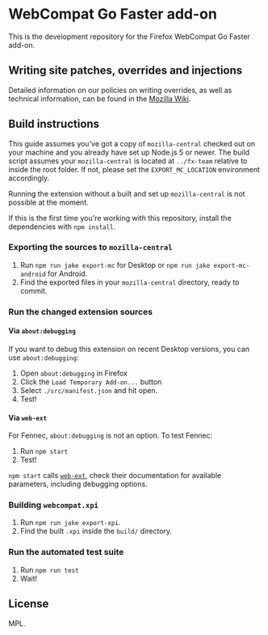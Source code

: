 # WebCompat Go Faster add-on

This is the development repository for the Firefox WebCompat Go Faster add-on.

## Writing site patches, overrides and injections

Detailed information on our policies on writing overrides, as well as technical information, can be found in the [Mozilla Wiki](https://wiki.mozilla.org/Compatibility/Go_Faster_Addon/Override_Policies_and_Workflows).

## Build instructions

This guide assumes you've got a copy of `mozilla-central` checked out on your machine and you already have set up Node.js 5 or newer. The build script assumes your `mozilla-central` is located at `../fx-team` relative to inside the root folder. If not, please set the `EXPORT_MC_LOCATION` environment accordingly.

Running the extension without a built and set up `mozilla-central` is not possible at the moment.

If this is the first time you're working with this repository, install the dependencies with `npm install`.

### Exporting the sources to `mozilla-central`

1. Run `npm run jake export-mc` for Desktop or `npm run jake export-mc-android` for Android.
2. Find the exported files in your `mozilla-central` directory, ready to commit.

### Run the changed extension sources

#### Via `about:debugging`

If you want to debug this extension on recent Desktop versions, you can use `about:debugging`:

1. Open `about:debugging` in Firefox
2. Click the `Load Temporary Add-on...` button
3. Select `./src/manifest.json` and hit open.
4. Test!

#### Via `web-ext`

For Fennec, `about:debugging` is not an option. To test Fennec:

1. Run `npm start`
2. Test!

`npm start` calls [`web-ext`](https://github.com/mozilla/web-ext), check their documentation for available parameters, including debugging options.

### Building `webcompat.xpi`

1. Run `npm run jake export-xpi`.
2. Find the built `.xpi` inside the `build/` directory.

### Run the automated test suite

1. Run `npm run test`
2. Wait!

## License

MPL.
